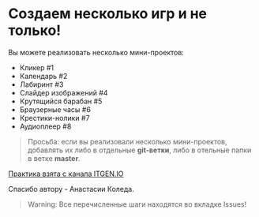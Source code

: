 # Создаем несколько игр и не только!

Вы можете реализовать несколько мини-проектов: 
* Кликер #1
* Календарь #2
* Лабиринт #3
* Слайдер изображений #4
* Крутящийся барабан #5
* Браузерные часы #6
* Крестики-нолики #7
* Аудиоплеер #8

> Просьба: если вы реализовали несколько мини-проектов, добавлять их либо в отдельные **git-ветки**, либо в отельные папки в ветке **master**.

[Практика взята с канала ITGEN.IO](http://www.mcu.by/%D1%81%D1%82%D0%B0%D1%80%D1%82-arm-rtos-%D1%87%D0%B0%D1%81%D1%82%D1%8C-1-%D0%B0%D1%8F-stm32f4-%D0%B8-sam3n/)

Спасибо автору - Анастасии Коледа.

> Warning: Все перечисленные шаги находятся во вкладке Issues!
